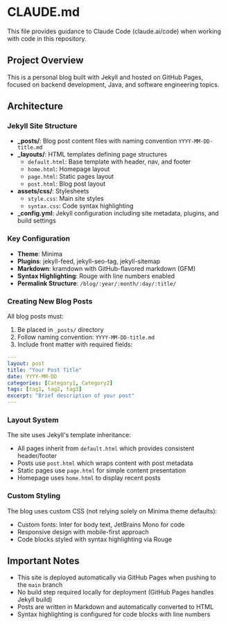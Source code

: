 # CLAUDE.md

This file provides guidance to Claude Code (claude.ai/code) when working with code in this repository.

## Project Overview

This is a personal blog built with Jekyll and hosted on GitHub Pages, focused on backend development, Java, and software engineering topics.

## Architecture

### Jekyll Site Structure

- **_posts/**: Blog post content files with naming convention `YYYY-MM-DD-title.md`
- **_layouts/**: HTML templates defining page structures
  - `default.html`: Base template with header, nav, and footer
  - `home.html`: Homepage layout
  - `page.html`: Static pages layout
  - `post.html`: Blog post layout
- **assets/css/**: Stylesheets
  - `style.css`: Main site styles
  - `syntax.css`: Code syntax highlighting
- **_config.yml**: Jekyll configuration including site metadata, plugins, and build settings

### Key Configuration

- **Theme**: Minima
- **Plugins**: jekyll-feed, jekyll-seo-tag, jekyll-sitemap
- **Markdown**: kramdown with GitHub-flavored markdown (GFM)
- **Syntax Highlighting**: Rouge with line numbers enabled
- **Permalink Structure**: `/blog/:year/:month/:day/:title/`

### Creating New Blog Posts

All blog posts must:
1. Be placed in `_posts/` directory
2. Follow naming convention: `YYYY-MM-DD-title.md`
3. Include front matter with required fields:

```yaml
---
layout: post
title: "Your Post Title"
date: YYYY-MM-DD
categories: [Category1, Category2]
tags: [tag1, tag2, tag3]
excerpt: "Brief description of your post"
---
```

### Layout System

The site uses Jekyll's template inheritance:
- All pages inherit from `default.html` which provides consistent header/footer
- Posts use `post.html` which wraps content with post metadata
- Static pages use `page.html` for simple content presentation
- Homepage uses `home.html` to display recent posts

### Custom Styling

The blog uses custom CSS (not relying solely on Minima theme defaults):
- Custom fonts: Inter for body text, JetBrains Mono for code
- Responsive design with mobile-first approach
- Code blocks styled with syntax highlighting via Rouge

## Important Notes

- This site is deployed automatically via GitHub Pages when pushing to the `main` branch
- No build step required locally for deployment (GitHub Pages handles Jekyll build)
- Posts are written in Markdown and automatically converted to HTML
- Syntax highlighting is configured for code blocks with line numbers

